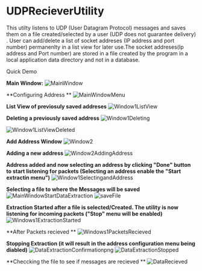 # UDPRecieverUtility
This utilty listens to UDP (User Datagram Protocol) messages and saves them on a file created/selected by a user (UDP does not guarantee delivery) .
User can add/delete a list of socket addreses (IP address and port number) permanenlty in a list view for later use.The socket addreses(Ip address and Port number) are 
stored in a file created by the program in a local application data directory and not in a database.

Quick Demo


**Main Window:**
![MainWindow](https://user-images.githubusercontent.com/47106767/119208330-55dee180-ba67-11eb-8e5a-ffcf2ceb9112.png)



**Configuring Address **
![MainWindowMenu](https://user-images.githubusercontent.com/47106767/119208335-5f684980-ba67-11eb-8c95-9d27e77ef050.png)



**List View of previosuly saved addreses**
![Window1ListView](https://user-images.githubusercontent.com/47106767/119208344-6beca200-ba67-11eb-94ff-1d05f514fef3.png)



**Deleting a previously saved address**
![Window1Deleting](https://user-images.githubusercontent.com/47106767/119208370-87f04380-ba67-11eb-8bed-a821bdef0312.png)

![Window1ListViewDeleted](https://user-images.githubusercontent.com/47106767/119208358-7ad35480-ba67-11eb-8d40-f8e224724601.png)


**Add Address Window**
![Window2](https://user-images.githubusercontent.com/47106767/119208416-b3732e00-ba67-11eb-8bd6-524befb6992c.png)


**Adding a new address**
![Window2AddingAddress](https://user-images.githubusercontent.com/47106767/119208428-c128b380-ba67-11eb-836e-d25e8a7a5295.png)


**Address added and now selecting an address by clicking "Done" button to start listening for packets (Selecting an address enable the "Start extractin menu")**
![Window1SelectingandAddress](https://user-images.githubusercontent.com/47106767/119208460-e0274580-ba67-11eb-9729-771a591e10cc.png)


**Selecting a file to where the Messages will be saved**
![MainWindowStartDataExtraction](https://user-images.githubusercontent.com/47106767/119208575-7196b780-ba68-11eb-9127-fa9328c9c7c6.png)
![saveFile](https://user-images.githubusercontent.com/47106767/119208659-d8b46c00-ba68-11eb-9df1-1a32f03f0d14.png)


**Extraction Started after a file is selected/Created. The utility is now listening for incoming packets ("Stop" menu will be enabled)**
![Windows1ExtractionStarted](https://user-images.githubusercontent.com/47106767/119208724-144f3600-ba69-11eb-8ef7-317b26963f62.png)


**After Packets recieved **
![Windows1PacketsRecieved](https://user-images.githubusercontent.com/47106767/119208756-2cbf5080-ba69-11eb-8152-6a0fc7dd0feb.png)


**Stopping Extraction (it will result in the address configuration menu being diabled)**
![DataExtractionConfirmationpng](https://user-images.githubusercontent.com/47106767/119208835-70b25580-ba69-11eb-806c-cc93b46a0d6f.png)
![DataExtractionStopped](https://user-images.githubusercontent.com/47106767/119208855-7f007180-ba69-11eb-8efe-6836855a936c.png)



**Checcking the file to see if messages are recieved **
![DataRecieved](https://user-images.githubusercontent.com/47106767/119208858-8162cb80-ba69-11eb-9c8d-90c4fb62c201.png)


























